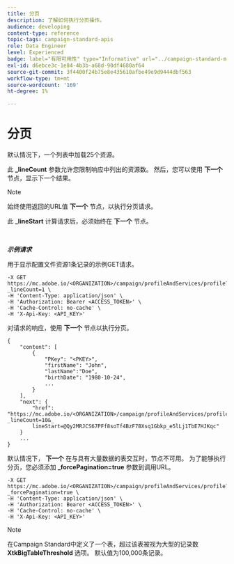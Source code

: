 ```yaml
---
title: 分页
description: 了解如何执行分页操作。
audience: developing
content-type: reference
topic-tags: campaign-standard-apis
role: Data Engineer
level: Experienced
badge: label="有限可用性" type="Informative" url="../campaign-standard-migration-home.md" tooltip="仅限于Campaign Standard已迁移的用户"
exl-id: d6ebce3c-1e84-4b3b-a68d-90df4680af64
source-git-commit: 3f4400f24b75e8e435610afbe49e9d9444dbf563
workflow-type: tm+mt
source-wordcount: '169'
ht-degree: 1%

---
```


# 分页

默认情况下，一个列表中加载25个资源。

此 **_lineCount** 参数允许您限制响应中列出的资源数。  然后，您可以使用 **下一个** 节点，显示下一个结果。

>[!NOTE]
>
>始终使用返回的URL值 **下一个** 节点，以执行分页请求。
>
>此 **_lineStart** 计算请求后，必须始终在 **下一个** 节点。

<br/>

***示例请求***

用于显示配置文件资源1条记录的示例GET请求。

```
-X GET https://mc.adobe.io/<ORGANIZATION>/campaign/profileAndServices/profile?_lineCount=1 \
-H 'Content-Type: application/json' \
-H 'Authorization: Bearer <ACCESS_TOKEN>' \
-H 'Cache-Control: no-cache' \
-H 'X-Api-Key: <API_KEY>'
```

对请求的响应，使用 **下一个** 节点以执行分页。

```
{
    "content": [
        {
            "PKey": "<PKEY>",
            "firstName": "John",
            "lastName":"Doe",
            "birthDate": "1980-10-24",
            ...
        }
    ],
    "next": {
        "href": "https://mc.adobe.io/<ORGANIZATION>/campaign/profileAndServices/profile/email?_lineCount=10&_
        lineStart=@Qy2MRJCS67PFf8soTf4BzF7BXsq1Gbkp_e5lLj1TbE7HJKqc"
    }
    ...
}
```

默认情况下， **下一个** 在与具有大量数据的表交互时，节点不可用。 为了能够执行分页，您必须添加 **_forcePagination=true** 参数到调用URL。

```
-X GET https://mc.adobe.io/<ORGANIZATION>/campaign/profileAndServices/profile?_forcePagination=true \
-H 'Content-Type: application/json' \
-H 'Authorization: Bearer <ACCESS_TOKEN>' \
-H 'Cache-Control: no-cache' \
-H 'X-Api-Key: <API_KEY>'
```

>[!NOTE]
>
>在Campaign Standard中定义了一个表，超过该表被视为大型的记录数 **XtkBigTableThreshold** 选项。 默认值为100,000条记录。

